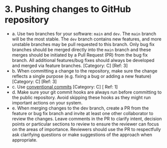 # 3. Pushing changes to GitHub repository

* a. Use two branches for your software: `main` and `dev`. The `main` branch will be the most stable. The `dev` branch contains new features, and more unstable branches may be pull requested to this branch. Only bug fix branches should be merged directly into the `main` branch and these merges should be initiated by a Pull Request (PR) from the bug fix branch. All additional features/bug fixes should always be developed and merged via feature branches. [Category: C] [Ref: 3]
* b. When committing a change to the repository, make sure the change reflects a single purpose (e.g. fixing a bug or adding a new feature) [Category: C] [Ref: 3]
* c. Use [conventional commits](https://www.conventionalcommits.org/en/v1.0.0/#specification) [Category: C] [ Ref: 1]
* d. Make sure your git commit hooks are always run before committing to the public repository. Avoid skipping these hooks as they might run important actions on your system.
* e. When merging changes to the dev branch, create a PR from the feature or bug fix branch and invite at least one other collaborator to review the changes. Leave comments in the PR to clarify intent, decision points or particular sections to review to ensure the reviewer can focus on the areas of importance. Reviewers should use the PR to respectfully ask clarifying questions or make suggestions of the approach when appropriate.
